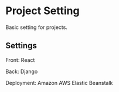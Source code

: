 # Project Setting

Basic setting for projects. 

## Settings

Front: React

Back: Django

Deployment: Amazon AWS Elastic Beanstalk
